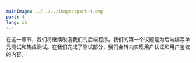 ```yaml
---
mainImage: ../../../images/part-4.svg
part: 4
lang: zh
---
```


<div class="intro">


<!-- In this part, we will continue our work on the backend. Our first major theme will be writing unit and integration tests for the backend. After we have covered testing, we will take a look at implementing user authentication and authorization. -->
在这一章节，我们将继续改造我们的后端程序。我们的第一个议题是为后端编写单元测试和集成测试。在我们完成了测试部分，我们会转向实现用户认证和用户鉴权的内容。

</div>

